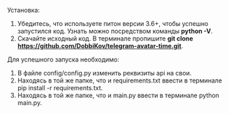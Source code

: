 Установка:
  1. Убедитесь, что используете питон версии 3.6+, чтобы успешно запустился код. Узнать можно посредством команды **python -V**.
  2. Скачайте исходный код. В терминале пропишите **git clone https://github.com/DobbiKov/telegram-avatar-time.git**.

Для успешного запуска необходимо:
  1. В файле config/config.py изменить реквизиты api на свои.
  2. Находясь в той же папке, что и requirements.txt ввести в терминале pip install -r requirements.txt.
  3. Находясь в той же папке, что и main.py ввести в терминале python main.py.
